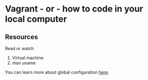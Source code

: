 # Vagrant - or - how to code in your local computer

## Resources

Read or watch
1. Virtual machine
2. man uname

You can learn more about global configuration [here](https://git-scm.com/book/en/v2/Getting-Started-First-Time-Git-Setup "Global config").


